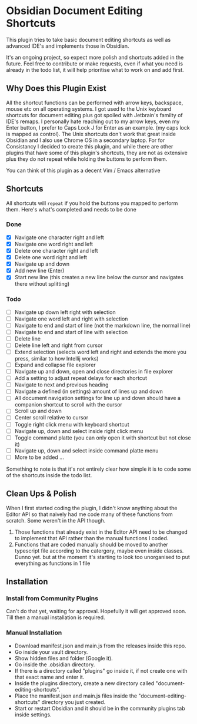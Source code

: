 # Obsidian Document Editing Shortcuts

This plugin tries to take basic document editing shortcuts as well as advanced IDE's and implements those in Obsidian.

It's an ongoing project, so expect more polish and shortcuts added in the future. Feel free to contribute or make requests, even if what you need is already in the todo list, it will help prioritise what to work on and add first.

## Why Does this Plugin Exist
All the shortcut functions can be performed with arrow keys, backspace, mouse etc on all operating systems.
I got used to the Unix keyboard shortcuts for document editing plus got spoiled with Jetbrain's familty of IDE's remaps.
I personally hate reaching out to my arrow keys, even my Enter button, I prefer to Caps Lock J for Enter as an example. (my caps lock is mapped as control).
The Unix shortcuts don't work that great inside Obsidian and I also use Chrome OS in a secondary laptop. For for Consistancy I decided to create this plugin, and while there are other plugins that have some of this plugin's shortcuts, they are not as extensive plus they do not repeat while holding the buttons to perform them.

You can think of this plugin as a decent Vim / Emacs alternative

## Shortcuts
All shortcuts will `repeat` if you hold the buttons you mapped to perform them.
Here's what's completed and needs to be done

### Done
* [x] Navigate one character right and left
* [x] Navigate one word right and left
* [x] Delete one character right and left
* [x] Delete one word right and left
* [x] Navigate up and down
* [x] Add new line (Enter)
* [x] Start new line (this creates a new line below the cursor and navigates there without splitting)

### Todo
* [ ] Navigate up down left right with selection
* [ ] Navigate one word left and right with selection
* [ ] Navigate to end and start of line (not the markdown line, the normal line)
* [ ] Navigate to end and start of line with selection
* [ ] Delete line
* [ ] Delete line left and right from cursor
* [ ] Extend selection (selects word left and right and extends the more you press, similar to how Intellij works)
* [ ] Expand and collapse file explorer
* [ ] Navigate up and down, open and close directories in file explorer
* [ ] Add a setting to adjust repeat delays for each shortcut
* [ ] Navigate to next and previous heading
* [ ] Navigate a defined (in settings) amount of lines up and down
* [ ] All document navigation settings for line up and down should have a companion shortcut to scroll with the cursor
* [ ] Scroll up and down
* [ ] Center scroll relative to cursor
* [ ] Toggle right click menu with keyboard shortcut
* [ ] Navigate up, down and select inside right click menu
* [ ] Toggle command platte (you can only open it with shortcut but not close it)
* [ ] Navigate up, down and select inside command platte menu
* [ ] More to be added ...

Something to note is that it's not entirely clear how simple it is to code some of the shortcuts inside the todo list.

## Clean Ups & Polish
When I first started coding the plugin, I didn't know anything about the Editor API so that naively had me code many of these functions from scratch. Some weren't in the API though.

1. Those functions that already exist in the Editor API need to be changed to implement that API rather than the manual functions I coded.
2. Functions that are coded manually should be moved to another typescript file according to the catergory, maybe even inside classes. Dunno yet. but at the moment it's starting to look too unorganised to put everything as functions in 1 file

## Installation
### Install from Community Plugins
Can't do that yet, waiting for approval. Hopefully it will get approved soon.
Till then a manual installation is required.

### Manual Installation
* Download manifest.json and main.js from the releases inside this repo.
* Go inside your vault directory.
* Show hidden files and folder (Google it).
* Go inside the .obsidian directory.
* If there is a directory called "plugins" go inside it, if not create one with that exact name and enter it.
* Inside the plugins directory, create a new directory called "document-editing-shortcuts".
* Place the manifest.json and main.js files inside the "document-editing-shortcuts" directory you just created.
* Start or restart Obsidian and it should be in the community plugins tab inside settings.
